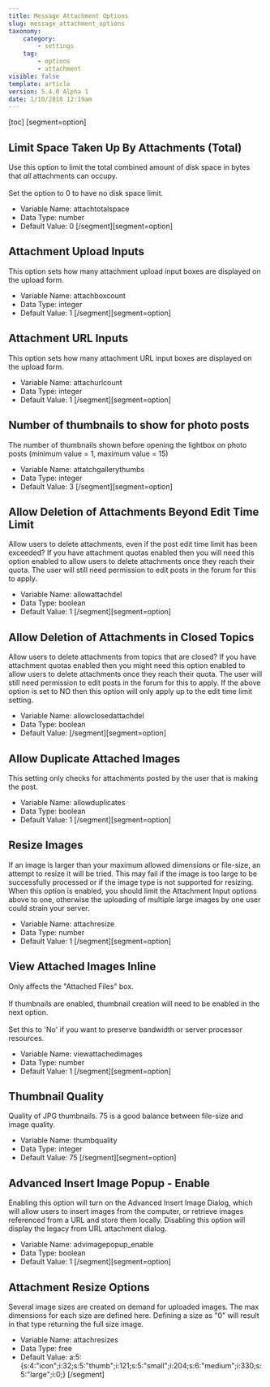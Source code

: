 ```yaml
---
title: Message Attachment Options
slug: message_attachment_options
taxonomy:
    category:
        - settings
    tag:
        - options
        - attachment
visible: false
template: article
version: 5.4.0 Alpha 1
date: 1/10/2018 12:19am
---
```


[toc]
[segment=option]

## Limit Space Taken Up By Attachments (Total)
Use this option to limit the total combined amount of disk space in bytes that <i>all</i> attachments can occupy.<br />
<br />
Set the option to 0 to have no disk space limit.



- Variable Name: attachtotalspace
- Data Type: number
- Default Value: 0
[/segment][segment=option]

## Attachment Upload Inputs
This option sets how many attachment upload input boxes are displayed on the upload form.



- Variable Name: attachboxcount
- Data Type: integer
- Default Value: 1
[/segment][segment=option]

## Attachment URL Inputs
This option sets how many attachment URL input boxes are displayed on the upload form.



- Variable Name: attachurlcount
- Data Type: integer
- Default Value: 1
[/segment][segment=option]

## Number of thumbnails to show for photo posts
The number of thumbnails shown before opening the lightbox on photo posts (minimum value = 1, maximum value = 15)



- Variable Name: attatchgallerythumbs
- Data Type: integer
- Default Value: 3
[/segment][segment=option]

## Allow Deletion of Attachments Beyond Edit Time Limit
Allow users to delete attachments, even if the post edit time limit has been exceeded?  If you have attachment quotas enabled then you will need this option enabled to allow users to delete attachments once they reach their quota. The user will still need permission to edit posts in the forum for this to apply.



- Variable Name: allowattachdel
- Data Type: boolean
- Default Value: 1
[/segment][segment=option]

## Allow Deletion of Attachments in Closed Topics
Allow users to delete attachments from topics that are closed? If you have attachment quotas enabled then you might need this option enabled to allow users to delete attachments once they reach their quota. The user will still need permission to edit posts in the forum for this to apply. If the above option is set to NO then this option will only apply up to the edit time limit setting.



- Variable Name: allowclosedattachdel
- Data Type: boolean
- Default Value: 
[/segment][segment=option]

## Allow Duplicate Attached Images
This setting only checks for attachments posted by the user that is making the post.



- Variable Name: allowduplicates
- Data Type: boolean
- Default Value: 1
[/segment][segment=option]

## Resize Images
If an image is larger than your maximum allowed dimensions or file-size, an attempt to resize it will be tried.  This may fail if the image is too large to be successfully processed or if the image type is not supported for resizing. When this option is enabled, you should limit the Attachment Input options above to one, otherwise the uploading of multiple large images by one user could strain your server.



- Variable Name: attachresize
- Data Type: number
- Default Value: 1
[/segment][segment=option]

## View Attached Images Inline
Only affects the "Attached Files" box.<br /><br />
If thumbnails are enabled, thumbnail creation will need to be enabled in the next option.<br /><br />Set this to 'No' if you want to preserve bandwidth or server processor resources.



- Variable Name: viewattachedimages
- Data Type: number
- Default Value: 1
[/segment][segment=option]

## Thumbnail Quality
Quality of JPG thumbnails. 75 is a good balance between file-size and image quality.



- Variable Name: thumbquality
- Data Type: integer
- Default Value: 75
[/segment][segment=option]

## Advanced Insert Image Popup - Enable
Enabling this option will turn on the Advanced Insert Image Dialog, which will allow users to insert images from the computer, or retrieve images referenced from a URL and store them locally. Disabling this option will display the legacy from URL attachment dialog.



- Variable Name: advimagepopup_enable
- Data Type: boolean
- Default Value: 1
[/segment][segment=option]

## Attachment Resize Options
Several image sizes are created on demand for uploaded images.  The max dimensions for each size are defined here. Defining a size as "0" will result in that type returning the full size image.



- Variable Name: attachresizes
- Data Type: free
- Default Value: a:5:{s:4:"icon";i:32;s:5:"thumb";i:121;s:5:"small";i:204;s:6:"medium";i:330;s:5:"large";i:0;}
[/segment]